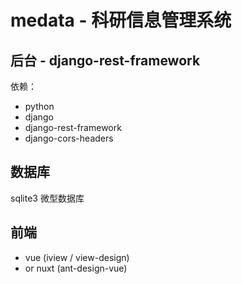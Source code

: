 # medata - 科研信息管理系统

## 后台 - django-rest-framework

依赖：
* python
* django
* django-rest-framework
* django-cors-headers

## 数据库
sqlite3 微型数据库

## 前端
* vue (iview / view-design)
* or nuxt (ant-design-vue)
